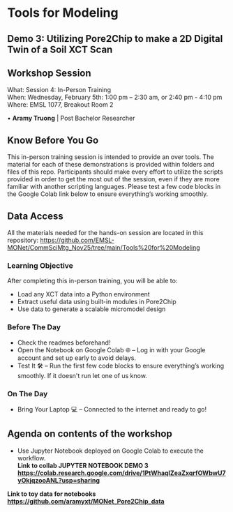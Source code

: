 # Tools for Modeling
## Demo 3: Utilizing Pore2Chip to make a 2D Digital Twin of a Soil XCT Scan
## Workshop Session
What: Session 4: In-Person Training   <br>
When: Wednesday, February 5th: 1:00 pm – 2:30 am, or  2:40 pm - 4:10 pm <br>
Where:  EMSL 1077, Breakout Room 2

•	**Aramy Truong** | Post Bachelor Researcher   <br>

## Know Before You Go
This in-person training session is intended to provide an over tools. The material for each of these demonstrations is provided within folders and files of this repo. Participants should make every effort to utilize the scripts provided in order to get the most out of the session, even if they are more familiar with another scripting languages.
Please test a few code blocks in the Google Colab link below to ensure everything’s working smoothly.

## Data Access
All the materials needed for the hands-on session are located in this repository: https://github.com/EMSL-MONet/CommSciMtg_Nov25/tree/main/Tools%20for%20Modeling

### Learning Objective
After completing this in-person training, you will be able to:
- Load any XCT data into a Python environment
- Extract useful data using built-in modules in Pore2Chip
- Use data to generate a scalable micromodel design

### Before The Day
- Check the readmes beforehand!
- Open the Notebook on Google Colab 🌐 – Log in with your Google account and set up early to avoid delays.
- Test It 🛠️ – Run the first few code blocks to ensure everything’s working smoothly. If it doesn't run let one of us know. 

### On The Day
- Bring Your Laptop 💻 – Connected to the internet and ready to go!

## Agenda on contents of the workshop
- Use Jupyter Notebook deployed on Google Colab to execute the workflow.  
**Link to collab JUPYTER NOTEBOOK DEMO 3 https://colab.research.google.com/drive/1PtWhaqIZeaZxqrfOWbwU7yOkjqzooANL?usp=sharing**

**Link to toy data for notebooks https://github.com/aramyxt/MONet_Pore2Chip_data**
